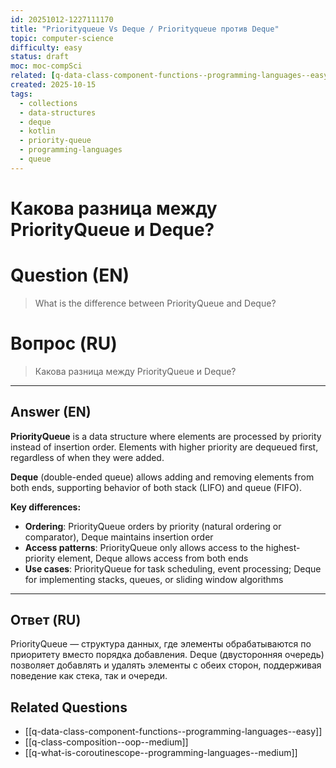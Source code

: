 ```yaml
---
id: 20251012-1227111170
title: "Priorityqueue Vs Deque / Priorityqueue против Deque"
topic: computer-science
difficulty: easy
status: draft
moc: moc-compSci
related: [q-data-class-component-functions--programming-languages--easy, q-class-composition--oop--medium, q-what-is-coroutinescope--programming-languages--medium]
created: 2025-10-15
tags:
  - collections
  - data-structures
  - deque
  - kotlin
  - priority-queue
  - programming-languages
  - queue
---
```

# Какова разница между PriorityQueue и Deque?

# Question (EN)
> What is the difference between PriorityQueue and Deque?

# Вопрос (RU)
> Какова разница между PriorityQueue и Deque?

---

## Answer (EN)

**PriorityQueue** is a data structure where elements are processed by priority instead of insertion order. Elements with higher priority are dequeued first, regardless of when they were added.

**Deque** (double-ended queue) allows adding and removing elements from both ends, supporting behavior of both stack (LIFO) and queue (FIFO).

**Key differences:**
- **Ordering**: PriorityQueue orders by priority (natural ordering or comparator), Deque maintains insertion order
- **Access patterns**: PriorityQueue only allows access to the highest-priority element, Deque allows access from both ends
- **Use cases**: PriorityQueue for task scheduling, event processing; Deque for implementing stacks, queues, or sliding window algorithms

---

## Ответ (RU)

PriorityQueue — структура данных, где элементы обрабатываются по приоритету вместо порядка добавления. Deque (двусторонняя очередь) позволяет добавлять и удалять элементы с обеих сторон, поддерживая поведение как стека, так и очереди.

## Related Questions

- [[q-data-class-component-functions--programming-languages--easy]]
- [[q-class-composition--oop--medium]]
- [[q-what-is-coroutinescope--programming-languages--medium]]

